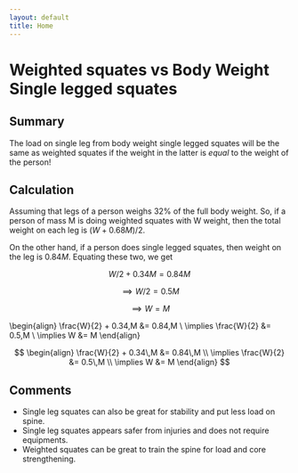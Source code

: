 ```yaml
---
layout: default
title: Home
---
```


# Weighted squates vs Body Weight Single legged squates

## Summary
The load on single leg from body weight single legged squates will be the same as weighted squates if the weight in the latter is *equal* to the weight of the person!

## Calculation

Assuming that legs of a person weighs 32% of the full body weight. So, if a person of mass M is doing weighted squates with W weight, then the total weight on each leg is $(W + 0.68 M)/2$.

On the other hand, if a person does single legged squates, then weight on the leg is $0.84 M$. Equating these two, we get

$$ W/2 + 0.34 M = 0.84 M$$

$$\implies W/2 = 0.5 M$$

$$\implies W = M$$

\begin{align}
\frac{W}{2} + 0.34\,M &= 0.84\,M \\
\implies \frac{W}{2} &= 0.5\,M \\
\implies W &= M
\end{align}

$$
\begin{align}
\frac{W}{2} + 0.34\,M &= 0.84\,M \\
\implies \frac{W}{2} &= 0.5\,M \\
\implies W &= M
\end{align}
$$



## Comments
  - Single leg squates can also be great for stability and put less load on spine.
  - Single leg squates appears safer from injuries and does not require equipments.
  - Weighted squates can be great to train the spine for load and core strengthening.

